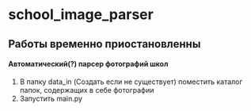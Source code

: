 # school_image_parser
## Работы временно приостановленны 
#### Автоматический(?) парсер фотографий школ

1. В папку data_in (Создать если не существует) поместить каталог папок, содержащих в себе фотографии 
2. Запустить main.py  

